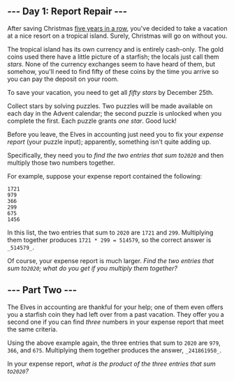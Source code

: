 ## \--- Day 1: Report Repair ---

After saving Christmas [five years in a row](/events), you've decided to take
a vacation at a nice resort on a tropical island. Surely, Christmas will go on
without you.

The tropical island has its own currency and is entirely cash-only. The gold
coins used there have a little picture of a starfish; the locals just call
them _stars_. None of the currency exchanges seem to have heard of them, but
somehow, you'll need to find fifty of these coins by the time you arrive so
you can pay the deposit on your room.

To save your vacation, you need to get all _fifty stars_ by December 25th.

Collect stars by solving puzzles. Two puzzles will be made available on each
day in the Advent calendar; the second puzzle is unlocked when you complete
the first. Each puzzle grants _one star_. Good luck!

Before you leave, the Elves in accounting just need you to fix your _expense
report_ (your puzzle input); apparently, something isn't quite adding up.

Specifically, they need you to _find the two entries that sum to`2020`_ and
then multiply those two numbers together.

For example, suppose your expense report contained the following:

    
    
    1721
    979
    366
    299
    675
    1456
    

In this list, the two entries that sum to `2020` are `1721` and `299`.
Multiplying them together produces `1721 * 299 = 514579`, so the correct
answer is `_514579_`.

Of course, your expense report is much larger. _Find the two entries that sum
to`2020`; what do you get if you multiply them together?_






## \--- Part Two ---

The Elves in accounting are thankful for your help; one of them even offers
you a starfish coin they had left over from a past vacation. They offer you a
second one if you can find _three_ numbers in your expense report that meet
the same criteria.

Using the above example again, the three entries that sum to `2020` are `979`,
`366`, and `675`. Multiplying them together produces the answer,
`_241861950_`.

In your expense report, _what is the product of the three entries that sum
to`2020`?_

